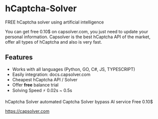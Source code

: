 # hCaptcha-Solver
FREE hCaptcha solver using artificial intelligence


You can get free 0.10$ on capsolver.com, you just need to update your personal information.
Capsolver is the best hCaptcha API of the market, offer all types of hCaptcha and also is very fast.

## Features
- Works with all languages (Python, GO, C#, JS, TYPESCRIPT)
- Easily integration: docs.capsolver.com
- Cheapest hCaptcha API / Solver
- Offer **free** balance trial
- Solving Speed ⚡ 0.02s ~ 0.5s

hCaptcha Solver automated Captcha Solver bypass AI service Free 0.10$

https://capsolver.com



  
  
  
  
  
  
  
  
  
  
  
  


